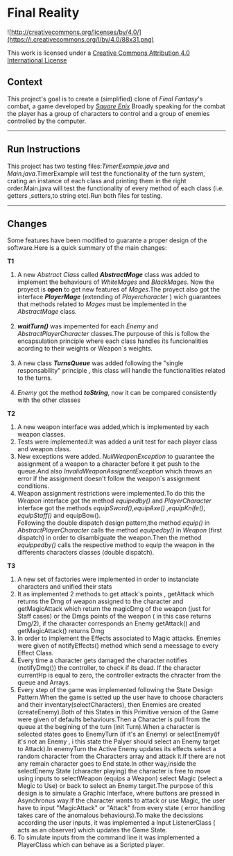 Final Reality
=============

![http://creativecommons.org/licenses/by/4.0/](https://i.creativecommons.org/l/by/4.0/88x31.png)

This work is licensed under a 
[Creative Commons Attribution 4.0 International License](http://creativecommons.org/licenses/by/4.0/)

Context
-------

This project's goal is to create a (simplified) clone of _Final Fantasy_'s combat, a game developed
by [_Square Enix_](https://www.square-enix.com)
Broadly speaking for the combat the player has a group of characters to control and a group of 
enemies controlled by the computer.

------

Run Instructions
-------

This project has two testing files:<em>TimerExample.java</em> and  <em>Main.java</em>.TimerExample will test the 
functionality of the turn system, crating an instance of each class and printing them in the right order.Main.java will 
test the functionality of  every method of each class (i.e. getters ,setters,to string etc).Run both files for testing. 


------
Changes
-------
Some features have been modified to guarante a proper design of the software.Here is  a quick summary of the main 
changes: 

<b>T1</b>
<ol>
<li> A new <em>Abstract Class </em>  called <b><em>AbstractMage</em></b>  class was added to implement the behaviours of 
<em>WhiteMages</em> and  <em>BlackMages</em>. Now the proyect is <b>open</b>
to get new features of <em>Mages</em>.The proyect also got the interface <b><em>PlayerMage</em></b> (extending 
of <em>Playercharacter</em> ) wich guarantees that  methods related to <em>Mages</em> must be implemented in the 
<em>AbstractMage</em> class.</li>
<br>
<li> <b><em>waitTurn()</em></b> was impemented for each <em>Enemy</em> and  <em>AbstractPlayerCharacter</em> 
 classes.The purpouse of this is follow the encapsulation principle where each class handles its funcionalities acording to their weights 
or Weapon´s weights. </li>
<br>
<li> A new class  <b><em>TurnsQueue</em></b> was added following the "single responsability" principle , this class will 
handle the functionalities related to the turns.</li><br>
<li><em>Enemy</em> got  the  method  <b><em>toString</em></b>, now it can be compared consistently with 
the other classes</li>
</ol>

<b>T2</b>
<ol>
<li>A new weapon interface was added,which is implemented by each weapon classes.</li>
<li>Tests were implemented.It was added a unit test for each  player class  and weapon class.</li>

<li> New exceptions were added. <em>NullWeaponException</em> to guarantee the assignment of a weapon to a character
 before it get push to the queue.And also <em>InvalidWeaponAssignentException</em> which throws an error if
the assignment doesn't follow the weapon´s assignment conditions.</li>

<li>Weapon assignment restrictions were implemented.To do this the
<em>Weapon</em> interface got the method <em>equipedby()</em> and  <em>PlayerCharacter</em> 
interface got the methods <em>equipSword()</em>,<em>equipAxe()</em> 
,<em>equipKnife()</em>, <em>equipStaff()</em> and equipBow()</em>.<br>
Following the double dispatch design pattern,the method <em>equip()</em> in <em>AbstractPlayerCharacter</em> calls the method <em>equipedby()</em>
in <em>Weapon</em> (first dispatch) in order to disambiguate the weapon.Then the method 
<em>equippedby()</em> calls the respective method to equip the weapon in the 
differents characters classes (double dispatch).</li>
</ol>

<b>T3</b>
<ol>
<li>A new set of factories were implemented in order to instanciate characters and unified their
stats</li>
<li>It as implemented 2 methods to get attack's points , getAttack which  returns the  Dmg of
weapon assigned  to the character and getMagicAttack which return the magicDmg of the weapon (just
for Staff cases) or the Dmgs points of the weapon ( in this case returns Dmg/2), if the character corresponds
an Enemy getAttack() and getMagicAttack() returns Dmg</li>
<li>In order to implement the Effects associated to Magic attacks. Enemies were given 
of notifyEffects() method which send a meessage to every Effect Class.</li>
<li> Every time a character gets damaged  the character notifies (notifyDmg()) the controller, to check if its dead. If the 
character currentHp is equal to zero, the controller extracts the chracter from the queue and Arrays.</li>

<li>Every step of the game was implemented following the State Design Pattern.When the  game is setted up
the user have to choose characters and their inventary(selectCharacters), then Enemies are created
(createEnemy).Both of this States in this Primitive version of the Game were given of defaults
behaviours.Then a Character is pull from the queue at the begining of the turn (init Turn).When 
a character is  selected states goes to EnemyTurn (if it's an Enemy) or selectEnemy(if it's not an Enemy
, i this state the Palyer should select an Enemy target to Attack).In enemyTurn the Active Enemy updates its effects
 select a random character from the Characters array  and attack it.If there are not any remain character
 goes to End state.In other way,inside the selectEnemy State (character playing) the character is free to move using inputs
to selectWeapon (equips a Weapon) select Magic (select a Megic to Use) or back to select an Enemy target.The purpose of this
design is to simulate a Graphic Interface, where buttons are pressed in Asynchronus way.If the character wants to attack 
or use Magic, the user have to input "MagicAttack" or "Attack" from every state ( error handling takes care of 
the anomalous behaviours).To make the decissions according the user inputs, it was implemented a Input ListenerClass (
acts as an observer) which updates the Game State.
<li>To simulate inputs from the command line it was implemented a PlayerClass which can behave as a Scripted player.</li>
</ol>